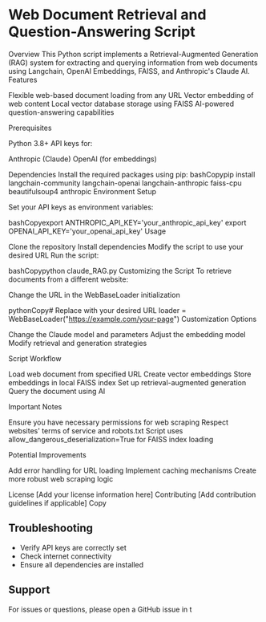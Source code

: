 <h1>Web Document Retrieval and Question-Answering Script</h1>
Overview
This Python script implements a Retrieval-Augmented Generation (RAG) system for extracting and querying information from web documents using Langchain, OpenAI Embeddings, FAISS, and Anthropic's Claude AI.
Features

Flexible web-based document loading from any URL
Vector embedding of web content
Local vector database storage using FAISS
AI-powered question-answering capabilities

Prerequisites

Python 3.8+
API keys for:

Anthropic (Claude)
OpenAI (for embeddings)



Dependencies
Install the required packages using pip:
bashCopypip install langchain-community langchain-openai langchain-anthropic faiss-cpu beautifulsoup4 anthropic
Environment Setup

Set your API keys as environment variables:

bashCopyexport ANTHROPIC_API_KEY='your_anthropic_api_key'
export OPENAI_API_KEY='your_openai_api_key'
Usage

Clone the repository
Install dependencies
Modify the script to use your desired URL
Run the script:

bashCopypython claude_RAG.py
Customizing the Script
To retrieve documents from a different website:

Change the URL in the WebBaseLoader initialization

pythonCopy# Replace with your desired URL
loader = WebBaseLoader("https://example.com/your-page")
Customization Options

Change the Claude model and parameters
Adjust the embedding model
Modify retrieval and generation strategies

Script Workflow

Load web document from specified URL
Create vector embeddings
Store embeddings in local FAISS index
Set up retrieval-augmented generation
Query the document using AI

Important Notes

Ensure you have necessary permissions for web scraping
Respect websites' terms of service and robots.txt
Script uses allow_dangerous_deserialization=True for FAISS index loading

Potential Improvements

Add error handling for URL loading
Implement caching mechanisms
Create more robust web scraping logic

License
[Add your license information here]
Contributing
[Add contribution guidelines if applicable]
Copy
## Troubleshooting
- Verify API keys are correctly set
- Check internet connectivity
- Ensure all dependencies are installed

## Support
For issues or questions, please open a GitHub issue in t
